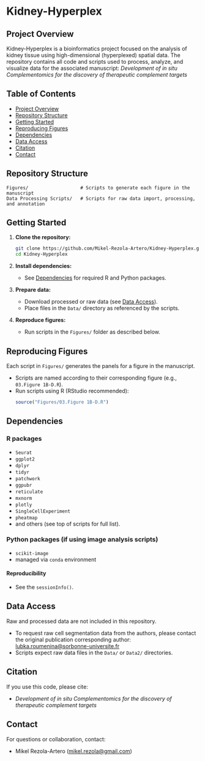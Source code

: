 # Kidney-Hyperplex

## Project Overview

Kidney-Hyperplex is a bioinformatics project focused on the analysis of kidney tissue using high-dimensional (hyperplexed) spatial data. 
The repository contains all code and scripts used to process, analyze, and visualize data for the associated manuscript: *Development of in situ Complementomics for the discovery of therapeutic complement targets*

## Table of Contents
- [Project Overview](#project-overview)
- [Repository Structure](#repository-structure)
- [Getting Started](#getting-started)
- [Reproducing Figures](#reproducing-figures)
- [Dependencies](#dependencies)
- [Data Access](#data-access)
- [Citation](#citation)
- [Contact](#contact)

## Repository Structure

```
Figures/                   # Scripts to generate each figure in the manuscript
Data Processing Scripts/   # Scripts for raw data import, processing, and annotation
```

## Getting Started

1. **Clone the repository:**
   ```bash
   git clone https://github.com/Mikel-Rezola-Artero/Kidney-Hyperplex.git
   cd Kidney-Hyperplex
   ```

2. **Install dependencies:**
   - See [Dependencies](#dependencies) for required R and Python packages.

3. **Prepare data:**
   - Download processed or raw data (see [Data Access](#data-access)).
   - Place files in the `Data/` directory as referenced by the scripts.

4. **Reproduce figures:**
   - Run scripts in the `Figures/` folder as described below.

## Reproducing Figures

Each script in `Figures/` generates the panels for a figure in the manuscript.
- Scripts are named according to their corresponding figure (e.g., `03.Figure 1B-D.R`).
- Run scripts using R (RStudio recommended):
   ```R
   source("Figures/03.Figure 1B-D.R")
   ```
   
## Dependencies

### R packages
- `Seurat`
- `ggplot2`
- `dplyr`
- `tidyr`
- `patchwork`
- `ggpubr`
- `reticulate`
- `mxnorm`
- `plotly`
- `SingleCellExperiment`
- `pheatmap`
- and others (see top of scripts for full list).

### Python packages (if using image analysis scripts)
- `scikit-image`
- managed via `conda` environment

#### Reproducibility
- See the `sessionInfo()`.

## Data Access

Raw and processed data are not included in this repository.
- To request raw cell segmentation data from the authors, please contact the original publication corresponding author: lubka.roumenina@sorbonne-universite.fr
- Scripts expect raw data files in the `Data/` or `Data2/` directories.

## Citation

If you use this code, please cite:
- *Development of in situ Complementomics for the discovery of therapeutic complement targets*

## Contact

For questions or collaboration, contact:
- Mikel Rezola-Artero (mikel.rezola@gmail.com)
